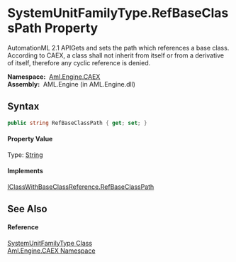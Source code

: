 SystemUnitFamilyType.RefBaseClassPath Property
==============================================
AutomationML 2.1 APIGets and sets the path which references a base class. According to CAEX, a class shall not inherit from itself or from a derivative of itself, therefore any cyclic reference is denied.

  **Namespace:**  [Aml.Engine.CAEX][1]  
  **Assembly:**  AML.Engine (in AML.Engine.dll)

Syntax
------

```csharp
public string RefBaseClassPath { get; set; }
```

#### Property Value
Type: [String][2]
#### Implements
[IClassWithBaseClassReference.RefBaseClassPath][3]  


See Also
--------

#### Reference
[SystemUnitFamilyType Class][4]  
[Aml.Engine.CAEX Namespace][1]  

[1]: ../README.md
[2]: https://docs.microsoft.com/dotnet/api/system.string
[3]: ../IClassWithBaseClassReference/RefBaseClassPath.md
[4]: README.md
[5]: https://www.automationml.org
[6]: ../../icons/logoShade.png